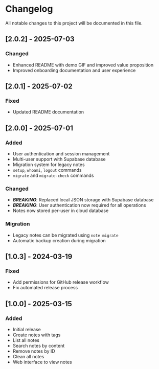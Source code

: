 # Changelog

All notable changes to this project will be documented in this file.

## [2.0.2] - 2025-07-03

### Changed
- Enhanced README with demo GIF and improved value proposition
- Improved onboarding documentation and user experience

## [2.0.1] - 2025-07-02

### Fixed
- Updated README documentation

## [2.0.0] - 2025-07-01

### Added
- User authentication and session management
- Multi-user support with Supabase database
- Migration system for legacy notes
- `setup`, `whoami`, `logout` commands
- `migrate` and `migrate-check` commands

### Changed
- ***BREAKING***: Replaced local JSON storage with Supabase database
- ***BREAKING***: User authentication now required for all operations
- Notes now stored per-user in cloud database

### Migration
- Legacy notes can be migrated using `note migrate`
- Automatic backup creation during migration

## [1.0.3] - 2024-03-19

### Fixed
- Add permissions for GitHub release workflow
- Fix automated release process

## [1.0.0] - 2025-03-15

### Added
- Initial release
- Create notes with tags
- List all notes
- Search notes by content
- Remove notes by ID
- Clean all notes
- Web interface to view notes